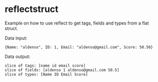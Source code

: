 reflectstruct
=============

Example on how to use reflect to get tags, fields and types from a flat struct.

Data input:
```
{Name: "aldenso", ID: 1, Email: "aldenso@gmail.com", Score: 50.50}
```

Data output:
```
slice of tags: [name id email score]
slice of fields: [aldenso 1 aldenso@gmail.com 50.5]
slice of types: [Name ID Email Score]
```